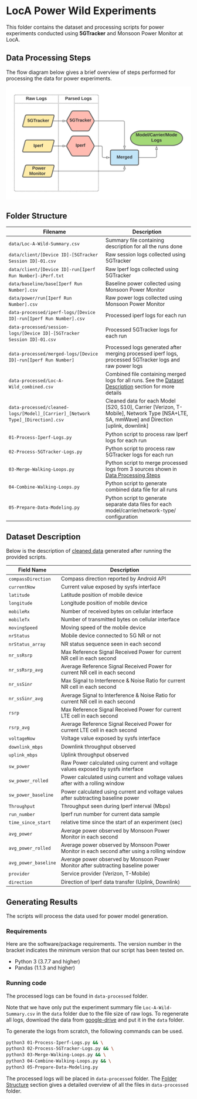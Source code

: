 # LocA Power Wild Experiments

This folder contains the dataset and processing scripts for power experiments conducted using **5GTracker** and Monsoon Power Monitor at LocA.

## Data Processing Steps
The flow diagram below gives a brief overview of steps performed for processing the data for power experiments.

![MN Power Wild steps](Data-Processing-Flowchart.png)

## Folder Structure
| Filename | Description |
|----------|-------------|
|`data/Loc-A-Wild-Summary.csv`|Summary file containing description for all the runs done|
|`data/client/[Device ID]-[5GTracker Session ID]-01.csv`|Raw session logs collected using 5GTracker|
|`data/client/[Device ID]-run[Iperf Run Number]-iPerf.txt`|Raw Iperf logs collected using 5GTracker|
|`data/baseline/base[Iperf Run Number].csv`|Baseline power collected using Monsoon Power Monitor|
|`data/power/run[Iperf Run Number].csv`|Raw power logs collected using Monsoon Power Monitor|
|`data-processed/iperf-logs/[Device ID]-run[Iperf Run Number].csv`|Processed iperf logs for each run|
|`data-processed/session-logs/[Device ID]-[5GTracker Session ID]-01.csv`|Processed 5GTracker logs for each run|
|`data-processed/merged-logs/[Device ID]-run[Iperf Run Number]`|Processed logs generated after merging processed iperf logs, processed 5GTracker logs and raw power logs|
|`data-processed/Loc-A-Wild_combined.csv`|Combined file containing merged logs for all runs. See the [Dataset Description](#dataset-description) section for more details|
|`data-processed/cleaned-logs/[Model]_[Carrier]_[Network Type]_[Direction].csv`|Cleaned data for each Model [S20, S10], Carrier [Verizon, T-Mobile], Network Type [NSA+LTE, SA, mmWave] and Direction [uplink, downlink]| 
|`01-Process-Iperf-Logs.py`|Python script to process raw Iperf logs for each run|
|`02-Process-5GTracker-Logs.py`|Python script to process raw 5GTracker logs for each run|
|`03-Merge-Walking-Loops.py`|Python script to merge processed logs from 3 sources shown in [Data Processing Steps](#data-processing-steps)|
|`04-Combine-Walking-Loops.py`|Python script to generate combined data file for all runs|
|`05-Prepare-Data-Modeling.py`|Python script to generate separate data files for each model/carrier/network-type/ configuration|

## Dataset Description
Below is the description of [cleaned data](data-processed/Loc-A-Wild_combined.csv) generated after running the provided scripts.

| Field Name | Description |
|-------------|-------------|
|`compassDirection`|Compass direction reported by Android API|
|`currentNow`|Current value exposed by sysfs interface|
|`latitude`|Latitude position of mobile device|
|`longitude`|Longitude position of mobile device|
|`mobileRx`|Number of received bytes on cellular interface|
|`mobileTx`|Number of transmitted bytes on cellular interface|
|`movingSpeed`|Moving speed of the mobile device|
|`nrStatus`|Mobile device connected to 5G NR or not|
|`nrStatus_array`|NR status sequence seen in each second|
|`nr_ssRsrp`|Max Reference Signal Received Power for current NR cell in each second|
|`nr_ssRsrp_avg`|Average Reference Signal Received Power for current NR cell in each second|
|`nr_ssSinr`|Max Signal to Interference & Noise Ratio for current NR cell in each second|
|`nr_ssSinr_avg`|Average Signal to Interference & Noise Ratio for current NR cell in each second|
|`rsrp`|Max Reference Signal Received Power for current LTE cell in each second|
|`rsrp_avg`|Average Reference Signal Received Power for current LTE cell in each second|
|`voltageNow`|Voltage value exposed by sysfs interface|
|`downlink_mbps`|Downlink throughput observed |
|`uplink_mbps`|Uplink throughput observed |
|`sw_power`|Raw Power calculated using current and voltage values exposed by sysfs interface|
|`sw_power_rolled`|Power calculated using current and voltage values after with a rolling window|
|`sw_power_baseline`|Power calculated using current and voltage values after subtracting baseline power |
|`Throughput`|Throughput seen during Iperf interval (Mbps)|
|`run_number`|Iperf run number for current data sample|
|`time_since_start`|relative time since the start of an experiment (sec)|
|`avg_power`|Average power observed by Monsoon Power Monitor in each second|
|`avg_power_rolled`|Average power observed by Monsoon Power Monitor in each second after using a rolling window|
|`avg_power_baseline`|Average power observed by Monsoon Power Monitor after subtracting baseline power|
|`provider`|Service provider (Verizon, T-Mobile)|
|`direction`|Direction of Iperf data transfer (Uplink, Downlink)|


## Generating Results
The scripts will process the data used for power model generation.

### Requirements
Here are the software/package requirements. The version number in the bracket indicates the minimum version that our script has been tested on.

- Python 3 (3.7.7 and higher)
- Pandas (1.1.3 and higher)

### Running code
The processed logs can be found in `data-processed` folder. 

Note that we have only put the experiment summary file `Loc-A-Wild-Summary.csv` in the `data` folder due to the file size of raw logs. To regenerate all logs, download the data from [google-drive](https://drive.google.com/drive/folders/1yxmJr3zl5dn81d1LLHwyOI--6l0hOcYE?usp=sharing) and put it in the `data` folder.

To generate the logs from scratch, the following commands can be used. 

```bash
python3 01-Process-Iperf-Logs.py && \
python3 02-Process-5GTracker-Logs.py && \
python3 03-Merge-Walking-Loops.py && \
python3 04-Combine-Walking-Loops.py && \
python3 05-Prepare-Data-Modeling.py
```

The processed logs will be placed in `data-processed` folder. The [Folder Structure](#folder-structure) section gives a detailed overview of all the files in `data-processed` folder.
